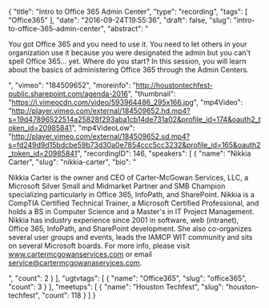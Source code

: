 {
  "title": "Intro to Office 365 Admin Center",
  "type": "recording",
  "tags": [
    "Office365"
  ],
  "date": "2016-09-24T19:55:36",
  "draft": false,
  "slug": "intro-to-office-365-admin-center",
  "abstract": "<p>You got Office 365 and you need to use it. You need to let others in your organization use it because you were designated the admin but you can't spell Office 365... yet. Where do you start? In this session, you will learn about the basics of administering Office 365 through the Admin Centers.</p>",
  "vimeo": "184509652",
  "moreinfo": "http://houstontechfest-public.sharepoint.com/agenda-2016",
  "thumbnail": "https://i.vimeocdn.com/video/593964486_295x166.jpg",
  "mp4Video": "http://player.vimeo.com/external/184509652.hd.mp4?s=19d47896522514a25828f293aba1cb14de731a02&profile_id=174&oauth2_token_id=20985841",
  "mp4VideoLow": "http://player.vimeo.com/external/184509652.sd.mp4?s=fd249d9d15bdcbe59b73d30a0e7854ccc5cc3232&profile_id=165&oauth2_token_id=20985841",
  "recordingID": 146,
  "speakers": [
    {
      "name": "Nikkia Carter",
      "slug": "nikkia-carter",
      "bio": "<p>Nikkia Carter is the owner and CEO of Carter-McGowan Services, LLC, a Microsoft Silver Small and Midmarket Partner and SMB Champion specializing particularly in Office 365, InfoPath, and SharePoint. Nikkia is a CompTIA Certified Technical Trainer, a Microsoft Certified Professional, and holds a BS in Computer Science and a Master's in IT Project Management. Nikkia has industry experience since 2001 in software, web (intranet), Office 365, InfoPath, and SharePoint development. She also co-organizes several user groups and events, leads the IAMCP WIT community and sits on several Microsoft boards. For more info, please visit www.cartermcgowanservices.com or email service@cartermcgowanaservices.com.</p>",
      "count": 2
    }
  ],
  "ugtvtags": [
    {
      "name": "Office365",
      "slug": "office365",
      "count": 3
    }
  ],
  "meetups": [
    {
      "name": "Houston Techfest",
      "slug": "houston-techfest",
      "count": 118
    }
  ]
}